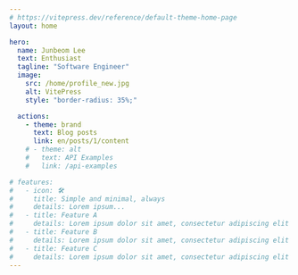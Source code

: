 ```yaml
---
# https://vitepress.dev/reference/default-theme-home-page
layout: home

hero:
  name: Junbeom Lee
  text: Enthusiast
  tagline: "Software Engineer"
  image:
    src: /home/profile_new.jpg
    alt: VitePress
    style: "border-radius: 35%;"

  actions:
    - theme: brand
      text: Blog posts
      link: en/posts/1/content
    # - theme: alt
    #   text: API Examples
    #   link: /api-examples

# features:
#   - icon: 🛠️
#     title: Simple and minimal, always
#     details: Lorem ipsum...
#   - title: Feature A
#     details: Lorem ipsum dolor sit amet, consectetur adipiscing elit
#   - title: Feature B
#     details: Lorem ipsum dolor sit amet, consectetur adipiscing elit
#   - title: Feature C
#     details: Lorem ipsum dolor sit amet, consectetur adipiscing elit
---
```



